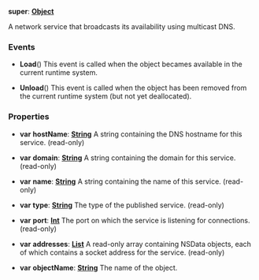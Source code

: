 **super**: **[Object](Object.md)**

A network service that broadcasts its availability using multicast DNS.

### Events

* **Load**()
This event is called when the object becames available in the current runtime system.

* **Unload**()
This event is called when the object has been removed from the current runtime system (but not yet deallocated).



### Properties

* **var** **hostName**: **[String](../gravity/types.md)**
A string containing the DNS hostname for this service. \(read-only\)

* **var** **domain**: **[String](../gravity/types.md)**
A string containing the domain for this service. \(read-only\)

* **var** **name**: **[String](../gravity/types.md)**
A string containing the name of this service. \(read-only\)

* **var** **type**: **[String](../gravity/types.md)**
The type of the published service. \(read-only\)

* **var** **port**: **[Int](../gravity/types.md)**
The port on which the service is listening for connections. \(read-only\)

* **var** **addresses**: **[List](../gravity/list.md)**
A read-only array containing NSData objects, each of which contains a socket address for the service. \(read-only\)

* **var** **objectName**: **[String](../gravity/types.md)**
The name of the object.





